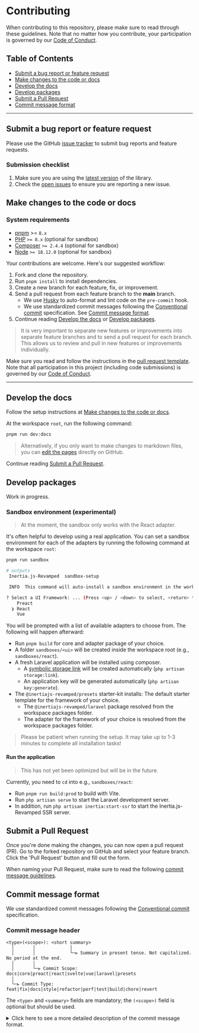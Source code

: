 # Contributing

When contributing to this repository, please make sure to read through these guidelines. Note that no matter how you contribute, your participation is governed by our [Code of Conduct](https://github.com/inertiajs-revamped/inertia/tree/main/CODE_OF_CONDUCT.md).

## Table of Contents

- [Submit a bug report or feature request](#submit-a-bug-report-or-feature-request)
- [Make changes to the code or docs](#make-changes-to-the-code-or-docs)
- [Develop the docs](#develop-the-docs)
- [Develop packages](#develop-packages)
- [Submit a Pull Request](#submit-a-pull-request)
- [Commit message format](#commit-message-format)

---

## Submit a bug report or feature request

Please use the GitHub [issue tracker](https://github.com/inertiajs-revamped/inertia/issues) to submit bug reports and feature requests.

### Submission checklist

1. Make sure you are using the [latest version](https://www.npmjs.com/org/inertiajs-revamped) of the library.
2. Check the [open issues](./?q=is%3Aissue) to ensure you are reporting a new issue.

## Make changes to the code or docs

### System requirements

- [pnpm](https://pnpm.io) >= `8.x`
- [PHP](https://www.php.net/manual/de/intro-whatis.php) `>= 8.x` (optional for sandbox)
- [Composer](https://getcomposer.org/) `>= 2.4.4` (optional for sandbox)
- [Node](https://nodejs.org/en/) `>= 18.12.0` (optional for sandbox)

Your contributions are welcome. Here's our suggested workflow:

1. Fork and clone the repository.
2. Run `pnpm install` to install dependencies.
3. Create a new branch for each feature, fix, or improvement.
4. Send a pull request from each feature branch to the **main** branch.
    - We use [Husky](https://typicode.github.io/husky) to auto-format and lint code on the `pre-commit` hook.
    - We use standardized commit messages following the [Conventional commit](https://www.conventionalcommits.org) specification. See [Commit message format](#commit-message-format).
5. Continue reading [Develop the docs](#develop-the-docs) or [Develop packages](#develop-packages).

> It is very important to separate new features or improvements into separate feature branches and to send a pull request for each branch. This allows us to review and pull in new features or improvements individually.

Make sure you read and follow the instructions in the [pull request template](https://github.com/inertiajs-revamped/inertia/tree/main/.github/pull_request_template.md). Note that all participation in this project (including code submissions) is governed by our [Code of Conduct](https://github.com/inertiajs-revamped/inertia/tree/main/CODE_OF_CONDUCT.md).

---

## Develop the docs

Follow the setup instructions at [Make changes to the code or docs](#make-changes-to-the-code-or-docs).

At the workspace `root`, run the following command:

```bash
pnpm run dev:docs
```

> Alternatively, if you only want to make changes to markdown files, you can [edit the pages](https://github.com/inertiajs-revamped/inertia/tree/main/docs/src) directly on GitHub.

Continue reading [Submit a Pull Request](#submit-a-pull-request).

## Develop packages

Work in progress.

### Sandbox environment (experimental)

> At the moment, the sandbox only works with the React adapter.

It's often helpful to develop using a real application. You can set a sandbox environment for each of the adapters by running the following command at the workspace `root`:

```sh
pnpm run sandbox

# outputs
 Inertia.js-Revamped  sandbox-setup

 INFO  This command will auto-install a sandbox environment in the workspace.

? Select a UI Framework: ... (Press <up> / <down> to select, <return> to confirm)
    Preact
  ❯ React
    Vue
```

You will be prompted with a list of available adapters to choose from. The following will happen afterward:

- Run `pnpm build` for core and adapter package of your choice.
- A folder `sandboxes/<ui>` will be created inside the workspace root (e.g., `sandboxes/react`).
- A fresh Laravel application will be installed using composer.
  - A [symbolic storage link](https://laravel.com/docs/master/filesystem#the-public-disk) will be created automatically (`php artisan storage:link`).
  - An application key will be generated automatically (`php artisan key:generate`).
- The `@inertiajs-revamped/presets` starter-kit installs:
The default starter template for the framework of your choice.
  - The `@inertiajs-revamped/laravel` package resolved from the workspace packages folder.
  - The adapter for the framework of your choice is resolved from the workspace packages folder.

> Please be patient when running the setup. It may take up to 1-3 minutes to complete all installation tasks!

#### Run the application

> This has not yet been optimized but will be in the future.

Currently, you need to `cd` into e.g., `sandboxes/react`:

- Run `pnpm run build:prod` to build with Vite.
- Run `php artisan serve` to start the Laravel development server.
- In addition, run `php artisan inertia:start-ssr` to start the Inertia.js-Revamped SSR server.

## Submit a Pull Request

Once you're done making the changes, you can now open a pull request (PR). Go to the forked repository on GitHub and select your feature branch. Click the 'Pull Request' button and fill out the form.

When naming your Pull Request, make sure to read the following [commit message guidelines](#commit-message-format).

## Commit message format

We use standardized commit messages following the [Conventional commit](https://www.conventionalcommits.org) specification.

### Commit message header

```text
<type>(<scope>): <short summary>
  │       │             │
  │       │             └─⫸ Summary in present tense. Not capitalized. No period at the end.
  │       │
  │       └─⫸ Commit Scope: docs|core|preact|react|svelte|vue|laravel|presets
  │
  └─⫸ Commit Type: feat|fix|docs|style|refactor|perf|test|build|chore|revert
```

The `<type>` and `<summary>` fields are mandatory; the `(<scope>)` field is optional but should be used.

<details>
  <summary>Click here to see a more detailed description of the commit message format.</summary>

#### Type

Must be one of the following:

- **feat:** A new feature.
- **fix:** A bug fix.
- **docs:** Documentation-only changes.
- **style:** Changes that do not affect the meaning of the code.
- **refactor:** A code change that neither fixes a bug nor adds a feature.
- **perf:** A code change that improves performance.
- **test:** Adding missing tests or correcting existing tests.
- **build:** Changes that affect the build system or external dependencies.
- **chore:** Other changes that don't modify src or test files.
- **ci:** Changes to our CI configuration files and scripts.
- **revert:** Reverts a previous commit.

#### Scope

The scope should be the name of the npm package affected (as perceived by the person reading the changelog generated from commit messages).

The following is the list of supported scopes:

- `docs`
- `core`
- `preact`
- `react`
- `svelte`
- `vue`
- `laravel`
- `presets`

#### Summary

Use the summary field to provide a succinct description of the change:

- use the imperative, present tense: `change` not `changed` nor `changes`;
- don't capitalize the first letter;
- no dot (.) at the end.

#### Body

Just as in the **summary**, use the imperative, present tense: “change” not “changed” nor “changes”. The body should include the motivation for the change and contrast this with previous behavior.

#### Footer

The footer should contain any information about **Breaking Changes** and is also the place to reference GitHub issues that this commit **Closes**.

**Breaking Changes** should start with the word `BREAKING CHANGE:` with a space or two new lines. The rest of the commit message is then used for this.

> A detailed explanation of Conventional Commits messages can be found at [Conventional Commits examples](https://www.conventionalcommits.org/en/v1.0.0/#examples).

</details>
